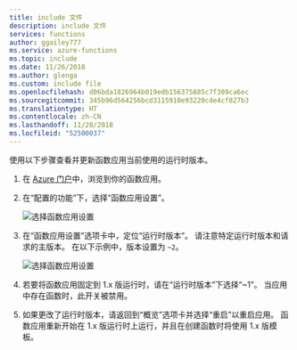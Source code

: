 ```yaml
---
title: include 文件
description: include 文件
services: functions
author: ggailey777
ms.service: azure-functions
ms.topic: include
ms.date: 11/26/2018
ms.author: glenga
ms.custom: include file
ms.openlocfilehash: d06bda1826964b019edb156375885c7f389ca6ec
ms.sourcegitcommit: 345b96d564256bcd3115910e93220c4e4cf827b3
ms.translationtype: HT
ms.contentlocale: zh-CN
ms.lasthandoff: 11/28/2018
ms.locfileid: "52500037"
---
```

使用以下步骤查看并更新函数应用当前使用的运行时版本。

1. 在 [Azure 门户](https://portal.azure.com)中，浏览到你的函数应用。

1. 在“配置的功能”下，选择“函数应用设置”。

    ![选择函数应用设置](./media/functions-view-update-version-portal/add-update-app-setting.png)

1. 在“函数应用设置”选项卡中，定位“运行时版本”。 请注意特定运行时版本和请求的主版本。 在以下示例中，版本设置为 `~2`。

   ![选择函数应用设置](./media/functions-view-update-version-portal/function-app-view-version.png)

1. 若要将函数应用固定到 1.x 版运行时，请在“运行时版本”下选择“~1”。 当应用中存在函数时，此开关被禁用。

1. 如果更改了运行时版本，请返回到“概览”选项卡并选择“重启”以重启应用。  函数应用重新开始在 1.x 版运行时上运行，并且在创建函数时将使用 1.x 版模板。
